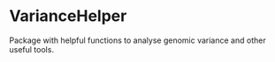 # VarianceHelper
Package with helpful functions to analyse genomic variance and other useful tools. 
